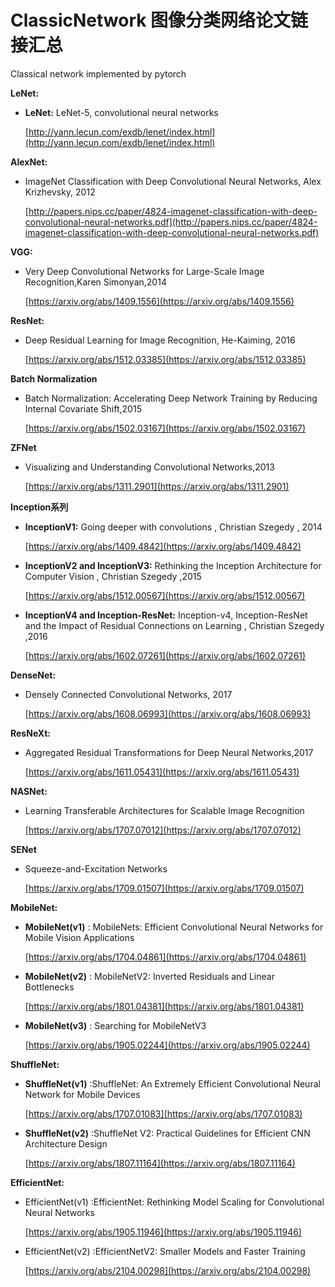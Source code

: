 # ClassicNetwork 图像分类网络论文链接汇总

Classical network implemented by pytorch

**LeNet:**

- **LeNet:** LeNet-5, convolutional neural networks

  [http://yann.lecun.com/exdb/lenet/index.html](http://yann.lecun.com/exdb/lenet/index.html)

**AlexNet:**

- ImageNet Classification with Deep Convolutional Neural Networks, Alex Krizhevsky, 2012

  [http://papers.nips.cc/paper/4824-imagenet-classification-with-deep-convolutional-neural-networks.pdf](http://papers.nips.cc/paper/4824-imagenet-classification-with-deep-convolutional-neural-networks.pdf)

**VGG:**

- Very Deep Convolutional Networks for Large-Scale Image Recognition,Karen Simonyan,2014

  [https://arxiv.org/abs/1409.1556](https://arxiv.org/abs/1409.1556)

**ResNet:**

- Deep Residual Learning for Image Recognition, He-Kaiming, 2016

  [https://arxiv.org/abs/1512.03385](https://arxiv.org/abs/1512.03385)

**Batch Normalization**

- Batch Normalization: Accelerating Deep Network Training by Reducing Internal Covariate Shift,2015

  [https://arxiv.org/abs/1502.03167](https://arxiv.org/abs/1502.03167)

**ZFNet**

- Visualizing and Understanding Convolutional Networks,2013

  [https://arxiv.org/abs/1311.2901](https://arxiv.org/abs/1311.2901)

**Inception系列**

- **InceptionV1:** Going deeper with convolutions , Christian Szegedy , 2014

  [https://arxiv.org/abs/1409.4842](https://arxiv.org/abs/1409.4842)

- **InceptionV2 and InceptionV3:** Rethinking the Inception Architecture for Computer Vision , Christian Szegedy ,2015

  [https://arxiv.org/abs/1512.00567](https://arxiv.org/abs/1512.00567)

- **InceptionV4 and Inception-ResNet:** Inception-v4, Inception-ResNet and the Impact of Residual Connections on Learning , Christian Szegedy ,2016

  [https://arxiv.org/abs/1602.07261](https://arxiv.org/abs/1602.07261)

**DenseNet:**

- Densely Connected Convolutional Networks, 2017

  [https://arxiv.org/abs/1608.06993](https://arxiv.org/abs/1608.06993)

**ResNeXt:**

- Aggregated Residual Transformations for Deep Neural Networks,2017

  [https://arxiv.org/abs/1611.05431](https://arxiv.org/abs/1611.05431)

**NASNet:**

- Learning Transferable Architectures for Scalable Image Recognition

  [https://arxiv.org/abs/1707.07012](https://arxiv.org/abs/1707.07012)

**SENet**

- Squeeze-and-Excitation Networks

  [https://arxiv.org/abs/1709.01507](https://arxiv.org/abs/1709.01507)

**MobileNet:**

- **MobileNet(v1)** : MobileNets: Efficient Convolutional Neural Networks for Mobile Vision Applications

  [https://arxiv.org/abs/1704.04861](https://arxiv.org/abs/1704.04861)

- **MobileNet(v2)** : MobileNetV2: Inverted Residuals and Linear Bottlenecks

  [https://arxiv.org/abs/1801.04381](https://arxiv.org/abs/1801.04381)

- **MobileNet(v3)** : Searching for MobileNetV3

  [https://arxiv.org/abs/1905.02244](https://arxiv.org/abs/1905.02244)



**ShuffleNet:**

- **ShuffleNet(v1)** :ShuffleNet: An Extremely Efficient Convolutional Neural Network for Mobile Devices

  [https://arxiv.org/abs/1707.01083](https://arxiv.org/abs/1707.01083)

- **ShuffleNet(v2)** :ShuffleNet V2: Practical Guidelines for Efficient CNN Architecture Design

  [https://arxiv.org/abs/1807.11164](https://arxiv.org/abs/1807.11164)

**EfficientNet:**

- EfficientNet(v1) :EfficientNet: Rethinking Model Scaling for Convolutional Neural Networks

  [https://arxiv.org/abs/1905.11946](https://arxiv.org/abs/1905.11946)

- EfficientNet(v2) :EfficientNetV2: Smaller Models and Faster Training

  [https://arxiv.org/abs/2104.00298](https://arxiv.org/abs/2104.00298)